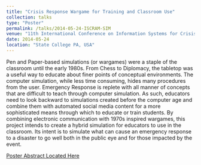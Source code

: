 ```yaml
---
title: "Crisis Response Wargame for Training and Classroom Use"
collection: talks
type: "Poster"
permalink: /talks/2014-05-24-ISCRAM-SIM
venue: "11th International Conference on Information Systems for Crisis Response and Management (ISCRAM)"
date: 2014-05-24
location: "State College PA, USA"
---
```


Pen and Paper-based simulations (or wargames) were a staple of the classroom until the early 1980s. From Chess to Diplomacy, the tabletop was a useful way to educate about finer points of conceptual environments. The computer simulation, while less time consuming, hides many procedures from the user. Emergency Response is replete with all manner of concepts that are difficult to teach through computer simulation. As such, educators need to look backward to simulations created before the computer age and combine them with automated social media content for a more sophisticated means through which to educate or train students. By combining electronic communication with 1970s inspired wargames, this project intends to create a hybrid simulation for educators to use in the classroom. Its intent is to simulate what can cause an emergency response to a disaster to go well both in the public eye and for those impacted by the event.

[Poster Abstract Located Here](https://www.dropbox.com/s/rwriq6b7j5jjijf/LaLone%20-%20Crisis%20Response%20Wargame.pdf?dl=0)
